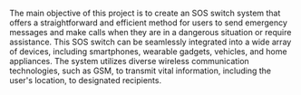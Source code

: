 The main objective of this project is to create an SOS switch system that offers a straightforward and efficient method for users to send emergency messages and make calls when they are in a dangerous situation or require assistance. This SOS switch can be seamlessly integrated into a wide array of devices, including smartphones, wearable gadgets, vehicles, and home appliances. The system utilizes diverse wireless communication technologies, such as GSM, to transmit vital information, including the user's location, to designated recipients.
